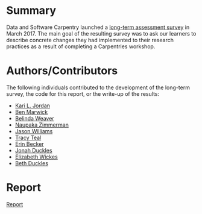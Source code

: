 # Summary
Data and Software Carpentry launched a [long-term assessment survey](https://github.com/carpentries/assessment/blob/master/carpentries/long-term-survey/survey.pdf) in March 2017. The main goal of the resulting survey was to ask our learners to describe concrete changes they had implemented to their research practices as a result of completing a Carpentries workshop. 

# Authors/Contributors
The following individuals contributed to the development of the long-term survey, the code for this report, or the write-up of the results: 
+ [Kari L. Jordan](https://github.com/kariljordan) 
+ [Ben Marwick](https://github.com/benmarwick) 
+ [Belinda Weaver](https://github.com/weaverbel) 
+ [Naupaka Zimmerman]() 
+ [Jason Williams](https://github.com/JasonJWilliamsNY) 
+ [Tracy Teal](https://github.com/tracykteal) 
+ [Erin Becker](https://github.com/ErinBecker) 
+ [Jonah Duckles](https://github.com/jduckles)   
+ [Elizabeth Wickes](https://github.com/elliewix)  
+ [Beth Duckles](https://github.com/bduckles)

# Report
[Report](https://carpentries.github.io/assessment/carpentries/long-term-survey/report.html) 
